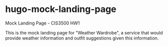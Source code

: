 # hugo-mock-landing-page
Mock Landing Page - CIS3500 HW1

This is the mock landing page for "Weather Wardrobe", a service that would provide weather information and outfit suggestions given this information.
